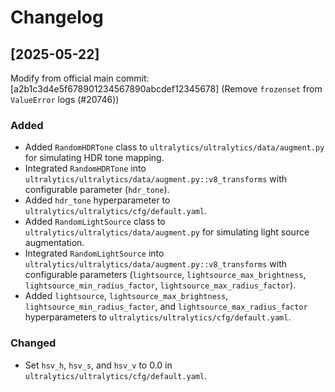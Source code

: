 # Changelog

## [2025-05-22]

Modify from official main commit:
[a2b1c3d4e5f678901234567890abcdef12345678] (Remove `frozenset` from `ValueError` logs (#20746))

### Added

- Added `RandomHDRTone` class to `ultralytics/ultralytics/data/augment.py` for simulating HDR tone mapping.
- Integrated `RandomHDRTone` into `ultralytics/ultralytics/data/augment.py::v8_transforms` with configurable parameter (`hdr_tone`).
- Added `hdr_tone` hyperparameter to `ultralytics/ultralytics/cfg/default.yaml`.
- Added `RandomLightSource` class to `ultralytics/ultralytics/data/augment.py` for simulating light source augmentation.
- Integrated `RandomLightSource` into `ultralytics/ultralytics/data/augment.py::v8_transforms` with configurable parameters (`lightsource`, `lightsource_max_brightness`, `lightsource_min_radius_factor`, `lightsource_max_radius_factor`).
- Added `lightsource`, `lightsource_max_brightness`, `lightsource_min_radius_factor`, and `lightsource_max_radius_factor` hyperparameters to `ultralytics/ultralytics/cfg/default.yaml`.

### Changed

- Set `hsv_h`, `hsv_s`, and `hsv_v` to 0.0 in `ultralytics/ultralytics/cfg/default.yaml`.
